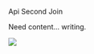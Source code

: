 Api Second Join


Need content... writing.

![](http://www.reactiongifs.com/wp-content/uploads/2013/02/mondays.gif)
